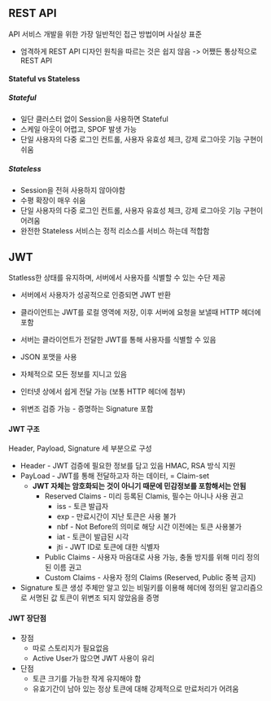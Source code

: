 ## REST API
API 서비스 개발을 위한 가장 일반적인 접근 방법이며 사실상 표준
- 엄격하게 REST API 디자인 원칙을 따르는 것은 쉽지 않음 -> 어쨌든 통상적으로 REST API
#### Stateful vs Stateless
##### Stateful
- 일단 클러스터 없이 Session을 사용하면 Stateful
- 스케일 아웃이 어렵고, SPOF 발생 가능
- 단일 사용자의 다중 로그인 컨트롤, 사용자 유효성 체크, 강제 로그아웃 기능 구현이 쉬움
##### Stateless
- Session을 전혀 사용하지 않아야함
- 수평 확장이 매우 쉬움
- 단일 사용자의 다중 로그인 컨트롤, 사용자 유효성 체크, 강제 로그아웃 기능 구현이 어려움
- 완전한 Stateless 서비스는 정적 리소스를 서비스 하는데 적합함
## JWT
Statless한 상태를 유지하며, 서버에서 사용자를 식별할 수 있는 수단 제공
- 서버에서 사용자가 성공적으로 인증되면 JWT 반환
- 클라이언트는 JWT를 로컬 영역에 저장, 이후 서버에 요청을 보낼때 HTTP 헤더에 포함
- 서버는 클라이언트가 전달한 JWT를 통해 사용자를 식별할 수 있음

- JSON 포맷을 사용
- 자체적으로 모든 정보를 지니고 있음
- 인터넷 상에서 쉽게 전달 가능 (보통 HTTP 헤더에 첨부)
- 위변조 검증 가능 - 증명하는 Signature 포함
#### JWT 구조
Header, Payload, Signature 세 부분으로 구성
- Header - JWT 검증에 필요한 정보를 담고 있음
  HMAC, RSA 방식 지원
- PayLoad - JWT를 통해 전달하고자 하는 데이터, = Claim-set
  - **JWT 자체는 암호화되는 것이 아니기 때문에 민감정보를 포함해서는 안됨**
	  - Reserved Claims - 미리 등록된 Clamis, 필수는 아니나 사용 권고
		  - iss - 토큰 발급자
		  - exp - 만료시간이 지난 토큰은 사용 불가
		  - nbf - Not Before의 의미로 해당 시간 이전에는 토큰 사용불가
		  - iat - 토큰이 발급된 시각
		  - jti - JWT ID로 토큰에 대한 식별자
	  - Public Claims - 사용자 마음대로 사용 가능, 충돌 방지를 위해 미리 정의된 이름 권고
	  - Custom Claims - 사용자 정의 Claims (Reserved, Public 중복 금지)
- Signature
  토큰 생성 주체만 알고 있는 비밀키를 이용해 헤더에 정의된 알고리즘으로 서명된 값
  토큰이 위변조 되지 않았음을 증명
#### JWT 장단점
 - 장점
   -  따로 스토리지가 필요없음
   - Active User가 많으면 JWT 사용이 유리
- 단점
  - 토큰 크기를 가능한 작게 유지해야 함
  - 유효기간이 남아 있는 정상 토큰에 대해 강제적으로 만료처리가 어려움
